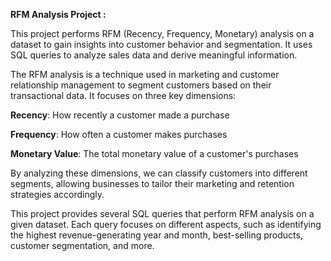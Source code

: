 **RFM Analysis Project :**

This project performs RFM (Recency, Frequency, Monetary) analysis on a dataset to gain insights into customer behavior and segmentation. It uses SQL queries to analyze sales data and derive meaningful information.

The RFM analysis is a technique used in marketing and customer relationship management to segment customers based on their transactional data. It focuses on three key dimensions:

**Recency**: How recently a customer made a purchase

**Frequency**: How often a customer makes purchases

**Monetary Value**: The total monetary value of a customer's purchases

By analyzing these dimensions, we can classify customers into different segments, allowing businesses to tailor their marketing and retention strategies accordingly.

This project provides several SQL queries that perform RFM analysis on a given dataset. Each query focuses on different aspects, such as identifying the highest revenue-generating year and month, best-selling products, customer segmentation, and more.
